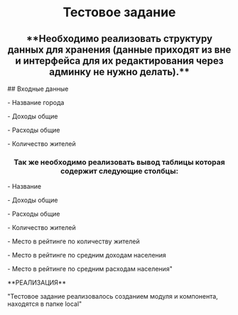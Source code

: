 <h1 align="center">Тестовое задание</h1>
<h2 align="center">
**Необходимо реализовать структуру данных для хранения (данные приходят из вне и интерфейса для их редактирования через админку не нужно делать).**
</h2>
## Входные данные
<p> - Название города </p>
<p> - Доходы общие </p>
<p> - Расходы общие </p>
<p> - Количество жителей </p>
<h3 align="center">Так же необходимо реализовать вывод таблицы которая содержит следующие столбцы:</h3>
<p>- Название</p>
<p>- Доходы общие</p>
<p>- Расходы общие</p>
<p>- Количество жителей</p>
<p>- Место в рейтинге по количеству жителей</p>
<p>- Место в рейтинге по средним доходам населения</p>
<p>- Место в рейтинге по средним расходам населения"</p>
**РЕАЛИЗАЦИЯ**
<p>"Тестовое задание реализовалось созданием модуля и компонента, находятся в папке local"</p>
